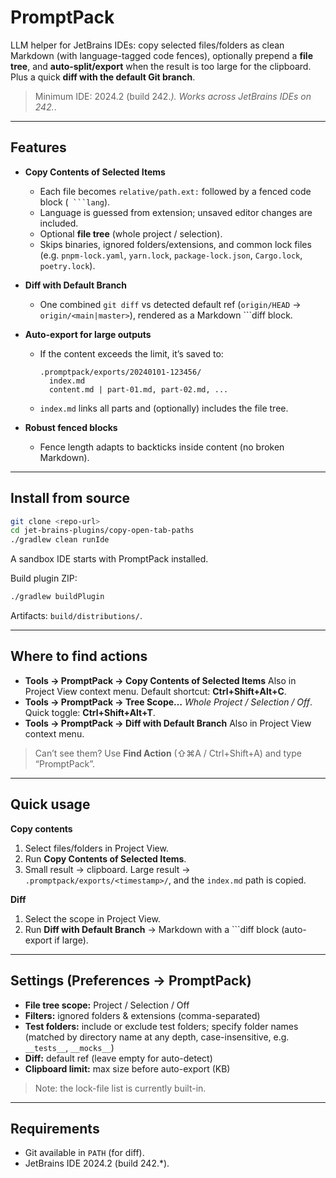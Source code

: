 # PromptPack

LLM helper for JetBrains IDEs: copy selected files/folders as clean Markdown (with language-tagged code fences), optionally prepend a **file tree**, and **auto-split/export** when the result is too large for the clipboard. Plus a quick **diff with the default Git branch**.

> Minimum IDE: 2024.2 (build 242.*). Works across JetBrains IDEs on 242.*.

---

## Features

* **Copy Contents of Selected Items**

  * Each file becomes `relative/path.ext:` followed by a fenced code block (` ```lang`).
  * Language is guessed from extension; unsaved editor changes are included.
  * Optional **file tree** (whole project / selection).
  * Skips binaries, ignored folders/extensions, and common lock files (e.g. `pnpm-lock.yaml`, `yarn.lock`, `package-lock.json`, `Cargo.lock`, `poetry.lock`).

* **Diff with Default Branch**

  * One combined `git diff` vs detected default ref (`origin/HEAD` → `origin/<main|master>`), rendered as a Markdown \`\`\`diff block.

* **Auto-export for large outputs**

  * If the content exceeds the limit, it’s saved to:

    ```
    .promptpack/exports/20240101-123456/
      index.md
      content.md | part-01.md, part-02.md, ...
    ```
  * `index.md` links all parts and (optionally) includes the file tree.

* **Robust fenced blocks**

  * Fence length adapts to backticks inside content (no broken Markdown).

---

## Install from source

```bash
git clone <repo-url>
cd jet-brains-plugins/copy-open-tab-paths
./gradlew clean runIde
```

A sandbox IDE starts with PromptPack installed.

Build plugin ZIP:

```bash
./gradlew buildPlugin
```

Artifacts: `build/distributions/`.

---

## Where to find actions

* **Tools → PromptPack → Copy Contents of Selected Items**
  Also in Project View context menu. Default shortcut: **Ctrl+Shift+Alt+C**.
* **Tools → PromptPack → Tree Scope…**
  *Whole Project / Selection / Off*. Quick toggle: **Ctrl+Shift+Alt+T**.
* **Tools → PromptPack → Diff with Default Branch**
  Also in Project View context menu.

> Can’t see them? Use **Find Action** (⇧⌘A / Ctrl+Shift+A) and type “PromptPack”.

---

## Quick usage

**Copy contents**

1. Select files/folders in Project View.
2. Run **Copy Contents of Selected Items**.
3. Small result → clipboard. Large result → `.promptpack/exports/<timestamp>/`, and the `index.md` path is copied.

**Diff**

1. Select the scope in Project View.
2. Run **Diff with Default Branch** → Markdown with a \`\`\`diff block (auto-export if large).

---

## Settings (Preferences → PromptPack)

* **File tree scope:** Project / Selection / Off
* **Filters:** ignored folders & extensions (comma-separated)
* **Test folders:** include or exclude test folders; specify folder names (matched by directory name at any depth, case-insensitive, e.g. `__tests__`, `__mocks__`)
* **Diff:** default ref (leave empty for auto-detect)
* **Clipboard limit:** max size before auto-export (KB)

> Note: the lock-file list is currently built-in.

---

## Requirements

* Git available in `PATH` (for diff).
* JetBrains IDE 2024.2 (build 242.\*).
